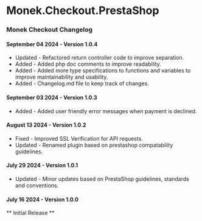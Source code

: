 # Monek.Checkout.PrestaShop
### Monek Checkout Changelog

#### September 04 2024 - Version 1.0.4
* Updated - Refactored return controller code to improve separation.
* Added - Added php doc comments to improve readability.
* Added - Added more type specifications to functions and variables to improve maintainability and usability.
* Added - Changelog.md file to keep track of changes.

#### September 03 2024 - Version 1.0.3
* Added - Added user friendly error messages when payment is declined. 

#### August 13 2024 - Version 1.0.2
* Fixed - Improved SSL Verification for API requests.
* Updated - Renamed plugin based on prestashop compatability guidelines.

#### July 29 2024 - Version 1.0.1
* Updated - Minor updates based on PrestaShop guidelines, standards and conventions.

#### July 16 2024 - Version 1.0.0
** Initial Release **